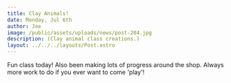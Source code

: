```yaml
---
title: Clay Animals!
date: Monday, Jul 6th
author: Joe
image: /public/assets/uploads/news/post-204.jpg
description: (Clay animal class creations.)
layout: ../../../layouts/Post.astro
---
```


Fun class today!  Also been making lots of progress around the shop.  Always more work to do if you ever want to come 'play'!
